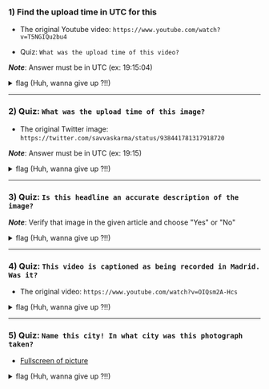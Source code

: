 ### 1) Find the upload time in UTC for this 

+ The original Youtube video: `https://www.youtube.com/watch?v=T5NGIQu2bu4`

+ Quiz: ```What was the upload time of this video?```

**_Note_**: Answer must be in UTC (ex: 19:15:04)


<details> 
  <summary>flag (Huh, wanna give up ?!!) </summary>
   
_YT DataViewer_ 
```
Video ID: T5NGIQu2bu4
Upload Date (YYYY/MM/DD): 2017-12-06
Upload Time (UTC): 23:41:47
```
</details>

***

### 2) Quiz: ```What was the upload time of this image?```

+  The original Twitter image: `https://twitter.com/savvaskarma/status/938441781317918720`

**_Note_**: Answer must be in UTC (ex: 19:15)

<details> 
  <summary>flag (Huh, wanna give up ?!!) </summary>

_Fotoforensics_
```
Filename:	DQYDrjKXcAAFjYl.jpg:orig
Filetime:	2017-12-06 16:12:52 GMT
```

+ When you submitted, you'll realize that the answer still differed a bit, but in litteraly, it's still acceptable.  
</details>

***

### 3) Quiz: ```Is this headline an accurate description of the image?```

**_Note_**: Verify that image in the given article and choose "Yes" or "No" 

<details> 
  <summary>flag (Huh, wanna give up ?!!) </summary>

_Proof-of-Concept_
```
https://www.tineye.com/search/435684f79592ba4554fd6190e4184ed0e119a841/?sort=crawl_date&order=asc
```

> Look at the top of the result, the image was found on **Jan 20, 2015**, so that article - which was published on September 1,2017 - is misleading the viewer. 
</details>

***

### 4) Quiz: ```This video is captioned as being recorded in Madrid. Was it?```
+ The original video: `https://www.youtube.com/watch?v=OIQsm2A-Hcs`

<details> 
  <summary>flag (Huh, wanna give up ?!!) </summary>

_YT DataViewer + Reverse image search_
```
The tool detect the building in that video is Edificio Metrópolis, Madrid 
```
</details>

***

### 5) Quiz: ```Name this city! In what city was this photograph taken?```
+ [Fullscreen of picture](http://ftp.firstdraftnews.com/articulate/V_C_/story_content/external_files/20171204_142638.jpg)
 
<details> 
  <summary>flag (Huh, wanna give up ?!!) </summary>

```
I found that this is also a great challenge because it don't have GPS metadata  
```

</details>

